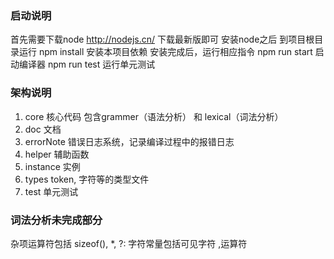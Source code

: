### 启动说明
首先需要下载node http://nodejs.cn/ 下载最新版即可
安装node之后 到项目根目录运行 npm install 安装本项目依赖
安装完成后，运行相应指令
npm run start 启动编译器
npm run test 运行单元测试

### 架构说明
1. core 核心代码 包含grammer（语法分析） 和 lexical（词法分析）
2. doc 文档
3. errorNote 错误日志系统，记录编译过程中的报错日志
4. helper 辅助函数
5. instance 实例
6. types token, 字符等的类型文件
7. test 单元测试

### 词法分析未完成部分
杂项运算符包括 sizeof(), *, ?:
字符常量包括可见字符
,运算符